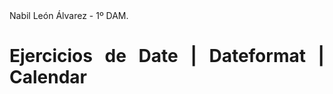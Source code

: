 <div align="justify">
Nabil León Álvarez - 1º DAM.

# Ejercicios de Date | Dateformat | Calendar

</div>